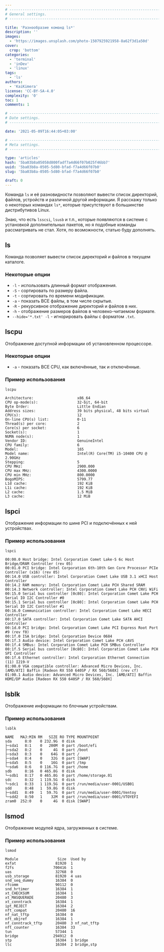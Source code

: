 ```yaml
---
# -------------------------------------------------------------------------------------------------------------------- #
# General settings.
# -------------------------------------------------------------------------------------------------------------------- #

title: 'Разнообразие команд ls*'
description: ''
images:
  - 'https://images.unsplash.com/photo-1507925921958-8a62f3d1a50d'
cover:
  crop: 'bottom'
categories:
  - 'terminal'
  - 'inDev'
  - 'linux'
tags:
  - 'ls'
authors:
  - 'KaiKimera'
license: 'CC-BY-SA-4.0'
complexity: '0'
toc: 1
comments: 1

# -------------------------------------------------------------------------------------------------------------------- #
# Date settings.
# -------------------------------------------------------------------------------------------------------------------- #

date: '2021-05-09T16:44:05+03:00'

# -------------------------------------------------------------------------------------------------------------------- #
# Meta settings.
# -------------------------------------------------------------------------------------------------------------------- #

type: 'articles'
hash: '5ba03b8a05058d800fadf7a4d66f07b025f46bb7'
uuid: '5ba03b8a-0505-5d80-bfad-f7a4d66f07b0'
slug: '5ba03b8a-0505-5d80-bfad-f7a4d66f07b0'

draft: 0
---
```


Команда `ls` и её разновидности позволяют вывести список директорий, файлов, устройств и различной другой информации. Я расскажу только о некоторых командах `ls*`, которые присутствуют в большинстве дистрибутивов Linux.

<!--more-->

Знаю, что есть `lsscsi`, `lsusb` и т.п., которые появляются в системе с установкой дополнительных пакетов, но я подобные команды рассматривать не стал. Хотя, по возможности, статью буду дополнять.

## ls

Команда позволяет вывести список директорий и файлов в текущем каталоге.

### Некоторые опции

- `-l` - использовать длинный формат отображения.
- `-S` - сортировать по размеру файла.
- `-t` - сортировать по времени модификации.
- `-a` - показать ВСЕ файлы, в том числе скрытые.
- `-R` - рекурсивное отображение директорий и файлов в них.
- `-h` - отображение размеров файлов в человеко-читаемом формате.
- `--hide='*.txt' -l` - игнорировать файлы с форматом `.txt`.

## lscpu

Отображение доступной информации об установленном процессоре.

### Некоторые опции

- `-a` - показать ВСЕ CPU, как включённые, так и отключённые.

### Пример использования

```terminal {os="linux"}
lscpu

Architecture:                    x86_64
CPU op-mode(s):                  32-bit, 64-bit
Byte Order:                      Little Endian
Address sizes:                   39 bits physical, 48 bits virtual
CPU(s):                          12
On-line CPU(s) list:             0-11
Thread(s) per core:              2
Core(s) per socket:              6
Socket(s):                       1
NUMA node(s):                    1
Vendor ID:                       GenuineIntel
CPU family:                      6
Model:                           165
Model name:                      Intel(R) Core(TM) i5-10400 CPU @ 2.90GHz
Stepping:                        5
CPU MHz:                         2900.000
CPU max MHz:                     4300.0000
CPU min MHz:                     800.0000
BogoMIPS:                        5799.77
L1d cache:                       192 KiB
L1i cache:                       192 KiB
L2 cache:                        1.5 MiB
L3 cache:                        12 MiB
```

## lspci

Отображение информации по шине PCI и подключённых к ней устройствах.

### Пример использования

```terminal {os="linux"}
lspci

00:00.0 Host bridge: Intel Corporation Comet Lake-S 6c Host Bridge/DRAM Controller (rev 05)
00:01.0 PCI bridge: Intel Corporation 6th-10th Gen Core Processor PCIe Controller (x16) (rev 05)
00:14.0 USB controller: Intel Corporation Comet Lake USB 3.1 xHCI Host Controller
00:14.2 RAM memory: Intel Corporation Comet Lake PCH Shared SRAM
00:14.3 Network controller: Intel Corporation Comet Lake PCH CNVi WiFi
00:15.0 Serial bus controller [0c80]: Intel Corporation Comet Lake PCH Serial IO I2C Controller #0
00:15.1 Serial bus controller [0c80]: Intel Corporation Comet Lake PCH Serial IO I2C Controller #1
00:16.0 Communication controller: Intel Corporation Comet Lake HECI Controller
00:17.0 SATA controller: Intel Corporation Comet Lake SATA AHCI Controller
00:1d.0 PCI bridge: Intel Corporation Comet Lake PCI Express Root Port #9 (rev f0)
00:1f.0 ISA bridge: Intel Corporation Device 0684
00:1f.3 Audio device: Intel Corporation Comet Lake PCH cAVS
00:1f.4 SMBus: Intel Corporation Comet Lake PCH SMBus Controller
00:1f.5 Serial bus controller [0c80]: Intel Corporation Comet Lake PCH SPI Controller
00:1f.6 Ethernet controller: Intel Corporation Ethernet Connection (11) I219-V
01:00.0 VGA compatible controller: Advanced Micro Devices, Inc. [AMD/ATI] Baffin [Radeon RX 550 640SP / RX 560/560X] (rev cf)
01:00.1 Audio device: Advanced Micro Devices, Inc. [AMD/ATI] Baffin HDMI/DP Audio [Radeon RX 550 640SP / RX 560/560X]
```

## lsblk

Отображение информации по блочным устройствам.

### Пример использования

```terminal {os="linux"}
lsblk

NAME   MAJ:MIN RM   SIZE RO TYPE MOUNTPOINT
sda      8:0    0 232.9G  0 disk
├─sda1   8:1    0   200M  0 part /boot/efi
├─sda2   8:2    0     4G  0 part /boot
├─sda3   8:3    0    64G  0 part /
├─sda4   8:4    0    32G  0 part [SWAP]
├─sda5   8:5    0    16G  0 part /tmp
└─sda6   8:6    0 116.7G  0 part /home
sdb      8:16   0 465.8G  0 disk
└─sdb1   8:17   0 465.8G  0 part /home/storage.01
sdc      8:32   1 119.5G  0 disk
└─sdc1   8:33   1 119.5G  0 part /run/media/user-0001/USB01
sdd      8:48   1  59.8G  0 disk
├─sdd1   8:49   1  59.7G  0 part /run/media/user-0001/Ventoy
└─sdd2   8:50   1    32M  0 part /run/media/user-0001/VTOYEFI
zram0  252:0    0     4G  0 disk [SWAP]
```

## lsmod

Отображение модулей ядра, загруженных в системе.

### Пример использования

```terminal {os="linux"}
lsmod

Module                  Size  Used by
exfat                  81920  1
f2fs                  700416  1
uas                    32768  0
usb_storage            81920  4 uas
snd_seq_dummy          16384  0
rfcomm                 90112  0
snd_hrtimer            16384  1
xt_CHECKSUM            16384  1
xt_MASQUERADE          20480  3
xt_conntrack           16384  1
ipt_REJECT             16384  2
nft_compat             20480  16
nf_nat_tftp            16384  0
nft_objref             16384  1
nf_conntrack_tftp      20480  3 nf_nat_tftp
nft_counter            16384  33
tun                    57344  1
bridge                294912  0
stp                    16384  1 bridge
llc                    16384  2 bridge,stp
```
